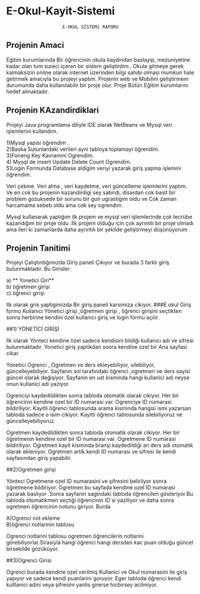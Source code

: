 # E-Okul-Kayit-Sistemi


                         E-OKUL SİSTEMi RAPORU


##  Projenin Amaci

Eğitim kurumlarında Bir öğrencinin okula kaydından baslayip, mezuniyetine kadar olan tum sureci içeren bir sistem geliştirdim.. Okula gitmeye gerek kalmaksizin online olarak internet üzerinden bilgi sahibi olmasi mumkun hale getirmek amacıyla bu projeyi yaptım.
Projenin web ve Mobilini geliştirmem durumunda daha kullanılabilir bir proje olur.
Proje  Bütün Eğitim kurumlarını hedef almaktadır.

## Projenin KAzandirdiklari

Projeyi Java programlama diliyle IDE olarak NetBeans  ve Mysql veri işlemlerini kullandım.

1)Mysql yapisi öğrendim .<br/>
2)Baska Sutunlardaki verileri ayni tabloya toplamayi öğrendim.<br/>
3)Forieng Key Kavramini Ogrendim.<br/>
4) Mysql  de insert Update Delete  Count  Ogrendim.<br/>
5)Login Formunda Database aldigim veriyi yazarak giriş yapma işlemini öğrendim.<br/>

Veri çekme. Veri alma , veri kaydetme, veri güncelleme işlemlerini yaptım.<br/>
Ve en cok bu projenin kazandirdigi sey sabirdi, disardan cok basit bir problem gozuksede bir sorunu bir gun ugrastigim oldu  ve  Cok zaman harcamama sebeb oldu ama cok sey ogrendim.

Mysql kullanarak yaptığım ilk projem ve mysql veri işlemlerinde çok tecrübe kazandığım bir proje oldu .İlk projem olduğu için çok ayrıntılı bir proje olmadı ama ileri ki zamanlarda daha ayrıntılı bir şekilde geliştirmeyi  düşünüyorum .


## Projenin Tanitimi
Projeyi Çalıştırdığımızda Giriş paneli Çıkıyor ve burada 3 farklı giriş bulunmaktadır.
Bu Girisler: 

a)	** Yonetici Giri** <br/>
b)	öğretmen girişi <br/>
c)	öğrenci girişi  <br/>


Ilk olarak gris yaptigimizda Bir giriş paneli karsimiza cikiyor.
###E okul Giriş formu
Kullanıcı Yönetici girişi ,öğretmen girişi , öğrenci girişini seçtikten sonra herbirine kendini özel kullanıcı giriş ve login formu açılır.

##1) YÖNETİCİ GİRİŞİ

İlk olarak Yönteci kendine özel sadece kendisini bildiği kullanıcı adı ve sifresi bulunmaktadır.
Yonetici giriş yaptikdan sonra kendine ozel bir Ana sayfasi cikar.


Yonetici  Ogrenci , Ogretmen ve ders ekleyebiliyor,  silebiliyor, güncelleyebiliyor.
Sayfanin sol tarafındaki öğrenci ,ogretmen ve ders sayisi güncel olarak değişiyor.
Sayfanin en ust kisminda hangi kullanici adi neyse onun kullanici adi yaziyor.
 
 
Ogrenciyi kaydedildikten sonra tabloda otomatik olarak cikiyor.
Her bir öğrencinin kendine ozel bir  ID numarasi var.
Ogrenciye ID numarasi bildiriliyor.
Kayitli öğrenci tablosunda arama kisminda hangisi ismi yazarsan tabloda sadece o isim cikiyor.
Kayitli öğrenci tablosunda  silebiliyoruz ve güncelleyebiliyoruz.

Ogretmen kaydedildikten sonra tabloda otomatik olarak cikiyor.
Her bir öğretmenin kendine ozel bir  ID numarasi var.
Ogretmene ID numarasi bildiriliyor.
Ogretmen kayit kisminda branşi kaydedildiği an ders adi otomatik olarak ekleniyor.
Ogretmen artik kendi ID numarasi ve sifresi ile kendi sayfasından giriş yapabilir.


##2)Ogretmen girişi

Yönteci  Ogretmene ozel ID  numarasini ve şifresini belirliyor sonra  öğretmene bildiriyor.
Ogretmen bu sayfada kendine ozel ID numarasi yazarak basliyor .Sonra  sayfanin sagindaki tabloda öğrencileri gösteriyor.Bu tabloda otomatikmen seçtiği öğrencinin ID`si yaziliyor ve daha sonra ogretmen öğrencinin notunu giriyor.
Burda

A)Ogrenci not ekleme <br/>
B)öğrenci notlarinin tablosu <br/>

Ogrenci notlarini tablosu ogretmen öğrencilerin notlarini görebiliyorlar.Sirasiyla hangi öğrenci hangi dersden kac puan olduğu güncel birsekilde gözüküyor.

##3)Ogrenci Girisi

Ogrenci burada kendine ozel verilmiş Kullanici ve Okul numarasini ile giriş yapıyor ve sadece kendi puanlarini goruyor.
Eger tabloda öğrenci kendi kulllanici adini veya şifresini yanlis girerse hicbirsey acilmiyor.















